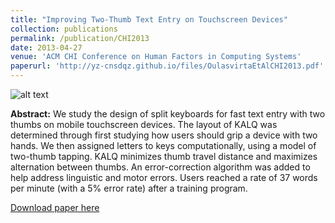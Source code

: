 ```yaml
---
title: "Improving Two-Thumb Text Entry on Touchscreen Devices"
collection: publications
permalink: /publication/CHI2013
date: 2013-04-27
venue: 'ACM CHI Conference on Human Factors in Computing Systems'
paperurl: 'http://yz-cnsdqz.github.io/files/OulasvirtaEtAlCHI2013.pdf'
---
```

![alt text](http://yz-cnsdqz.github.io/images/textentry.png)<!-- .element height="30%" width="30%" -->

__Abstract:__ 
We study the design of split keyboards for fast text entry with two thumbs on mobile touchscreen devices. The layout of KALQ was determined through first studying how users should grip a device with two hands. We then assigned letters to keys computationally, using a model of two-thumb tapping. KALQ minimizes thumb travel distance and maximizes alternation between thumbs. An error-correction algorithm was added to help address linguistic and motor errors. Users reached a rate of 37 words per minute (with a 5% error rate) after a training program.

[Download paper here](http://yz-cnsdqz.github.io/files/OulasvirtaEtAlCHI2013.pdf)

